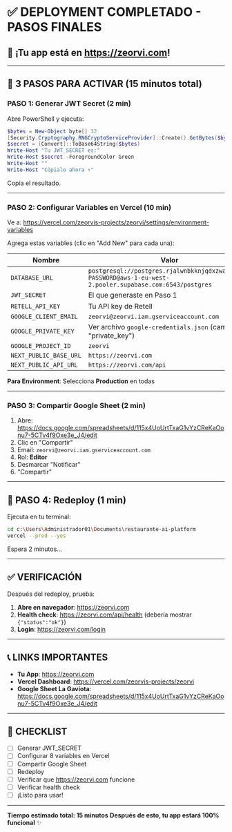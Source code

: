 # ✅ DEPLOYMENT COMPLETADO - PASOS FINALES

## 🎉 ¡Tu app está en https://zeorvi.com!

---

## 🔴 3 PASOS PARA ACTIVAR (15 minutos total)

### PASO 1: Generar JWT Secret (2 min)

Abre PowerShell y ejecuta:

```powershell
$bytes = New-Object byte[] 32
[Security.Cryptography.RNGCryptoServiceProvider]::Create().GetBytes($bytes)
$secret = [Convert]::ToBase64String($bytes)
Write-Host "Tu JWT_SECRET es:"
Write-Host $secret -ForegroundColor Green
Write-Host ""
Write-Host "Cópialo ahora ↑"
```

Copia el resultado.

---

### PASO 2: Configurar Variables en Vercel (10 min)

Ve a: https://vercel.com/zeorvis-projects/zeorvi/settings/environment-variables

Agrega estas variables (clic en "Add New" para cada una):

| Nombre | Valor |
|--------|-------|
| `DATABASE_URL` | `postgresql://postgres.rjalwnbkknjqdxzwatrw:TU-PASSWORD@aws-1-eu-west-2.pooler.supabase.com:6543/postgres` |
| `JWT_SECRET` | El que generaste en Paso 1 |
| `RETELL_API_KEY` | Tu API key de Retell |
| `GOOGLE_CLIENT_EMAIL` | `zeorvi@zeorvi.iam.gserviceaccount.com` |
| `GOOGLE_PRIVATE_KEY` | Ver archivo `google-credentials.json` (campo "private_key") |
| `GOOGLE_PROJECT_ID` | `zeorvi` |
| `NEXT_PUBLIC_BASE_URL` | `https://zeorvi.com` |
| `NEXT_PUBLIC_API_URL` | `https://zeorvi.com/api` |

**Para Environment**: Selecciona **Production** en todas

---

### PASO 3: Compartir Google Sheet (2 min)

1. Abre: https://docs.google.com/spreadsheets/d/115x4UoUrtTxaG1vYzCReKaOonu7-5CTv4f9Oxe3e_J4/edit
2. Clic en "Compartir"
3. Email: `zeorvi@zeorvi.iam.gserviceaccount.com`
4. Rol: **Editor**
5. Desmarcar "Notificar"
6. "Compartir"

---

## 🔄 PASO 4: Redeploy (1 min)

Ejecuta en tu terminal:

```bash
cd c:\Users\Administrador01\Documents\restaurante-ai-platform
vercel --prod --yes
```

Espera 2 minutos...

---

## ✅ VERIFICACIÓN

Después del redeploy, prueba:

1. **Abre en navegador**: https://zeorvi.com
2. **Health check**: https://zeorvi.com/api/health (debería mostrar `{"status":"ok"}`)
3. **Login**: https://zeorvi.com/login

---

## 📞 LINKS IMPORTANTES

- **Tu App**: https://zeorvi.com
- **Vercel Dashboard**: https://vercel.com/zeorvis-projects/zeorvi
- **Google Sheet La Gaviota**: https://docs.google.com/spreadsheets/d/115x4UoUrtTxaG1vYzCReKaOonu7-5CTv4f9Oxe3e_J4/edit

---

## 🎯 CHECKLIST

- [ ] Generar JWT_SECRET
- [ ] Configurar 8 variables en Vercel
- [ ] Compartir Google Sheet
- [ ] Redeploy
- [ ] Verificar que https://zeorvi.com funcione
- [ ] Verificar health check
- [ ] ¡Listo para usar!

---

**Tiempo estimado total: 15 minutos**
**Después de esto, tu app estará 100% funcional** ✨

